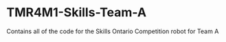 # TMR4M1-Skills-Team-A
Contains all of the code for the Skills Ontario Competition robot for Team A

